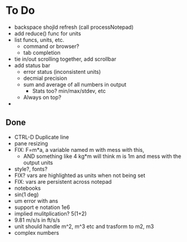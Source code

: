 # To Do
- backspace shojld refresh (call processNotepad)
- add reduce() func for units
- list funcs, units, etc.
  - command or browser?
  - tab completion
- tie in/out scrolling together, add scrollbar
- add status bar
  - error status (inconsistent units)
  - decmial precision
  - sum and average of all numbers in output
    - Stats too? min/max/stdev, etc
  - Always on top?
- 

## Done

- CTRL-D Duplicate line
- pane resizing
- FIX: F=m*a, a variable named m with mess with this, 
  - AND something like 4 kg*m will think m is 1m and mess with the output units
- style?, fonts?
- FIX? vars are highlighted as units when not being set
- FIX: vars are persistent across notepad
- notebooks
- sin(1 deg)
- um error with ans
- support e notation 1e6
- implied mulitplication? 5(1+2)
- 9.81 m/s/s in ft/s/s
- unit should handle m^2, m^3 etc and trasform to m2, m3
- complex numbers